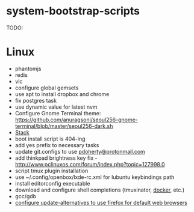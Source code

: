 # system-bootstrap-scripts

TODO:

Linux
=====
- phantomjs
- redis
- vlc
- configure global gemsets
- use apt to install dropbox and chrome
- fix postgres task
- use dynamic value for latest nvm
- Configure Gnome Terminal theme: https://github.com/anuragsoni/seoul256-gnome-terminal/blob/master/seoul256-dark.sh
- [Stack](https://hackage.haskell.org/package/stack)
- boot install script is 404-ing
- add yes prefix to necessary tasks
- update git.configs to use pdoherty@protonmail.com
- add thinkpad brightness key fix - http://www.pclinuxos.com/forum/index.php?topic=127998.0
- script tmux plugin installation
- use ~/.config/openbox/lxde-rc.xml for lubuntu keybindings path
- install editorconfig executable
- download and configure shell completions (tmuxinator, [docker](https://github.com/docker/docker/blob/master/contrib/completion/bash/docker), etc.)
- gcc/gdb
- [configure update-alternatives to use firefox for default web browsers](http://forgottheaddress.blogspot.com/2012/04/set-firefox-as-default-browser-using.html)
